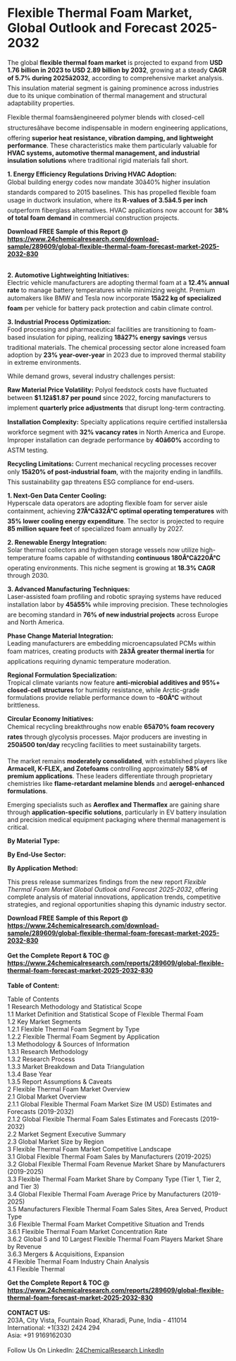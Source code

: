 <h1>Flexible Thermal Foam Market, Global Outlook and Forecast 2025-2032</h1><p>The global <strong>flexible thermal foam market</strong> is projected to expand from <strong>USD 1.76 billion in 2023 to USD 2.89 billion by 2032</strong>, growing at a steady <strong>CAGR of 5.7% during 2025â2032</strong>, according to comprehensive market analysis. This insulation material segment is gaining prominence across industries due to its unique combination of thermal management and structural adaptability properties.</p><p>Flexible thermal foamsâengineered polymer blends with closed-cell structuresâhave become indispensable in modern engineering applications, offering <strong>superior heat resistance, vibration damping, and lightweight performance</strong>. These characteristics make them particularly valuable for <strong>HVAC systems, automotive thermal management, and industrial insulation solutions</strong> where traditional rigid materials fall short.</p><p><strong>1. Energy Efficiency Regulations Driving HVAC Adoption:</strong><br>
Global building energy codes now mandate 30â40% higher insulation standards compared to 2015 baselines. This has propelled flexible foam usage in ductwork insulation, where its <strong>R-values of 3.5â4.5 per inch</strong> outperform fiberglass alternatives. HVAC applications now account for <strong>38% of total foam demand</strong> in commercial construction projects.</p><div><b>Download FREE Sample of this Report @ 
            <a href="https://www.24chemicalresearch.com/download-sample/289609/global-flexible-thermal-foam-forecast-market-2025-2032-830">
            https://www.24chemicalresearch.com/download-sample/289609/global-flexible-thermal-foam-forecast-market-2025-2032-830</a></b></div><br><p><strong>2. Automotive Lightweighting Initiatives:</strong><br>
Electric vehicle manufacturers are adopting thermal foam at a <strong>12.4% annual rate</strong> to manage battery temperatures while minimizing weight. Premium automakers like BMW and Tesla now incorporate <strong>15â22 kg of specialized foam</strong> per vehicle for battery pack protection and cabin climate control.</p><p><strong>3. Industrial Process Optimization:</strong><br>
Food processing and pharmaceutical facilities are transitioning to foam-based insulation for piping, realizing <strong>18â27% energy savings</strong> versus traditional materials. The chemical processing sector alone increased foam adoption by <strong>23% year-over-year</strong> in 2023 due to improved thermal stability in extreme environments.</p><p>While demand grows, several industry challenges persist:</p><p><strong>Raw Material Price Volatility:</strong> Polyol feedstock costs have fluctuated between <strong>$1.12â$1.87 per pound</strong> since 2022, forcing manufacturers to implement <strong>quarterly price adjustments</strong> that disrupt long-term contracting.</p><p><strong>Installation Complexity:</strong> Specialty applications require certified installersâa workforce segment with <strong>32% vacancy rates</strong> in North America and Europe. Improper installation can degrade performance by <strong>40â60%</strong> according to ASTM testing.</p><p><strong>Recycling Limitations:</strong> Current mechanical recycling processes recover only <strong>15â20% of post-industrial foam</strong>, with the majority ending in landfills. This sustainability gap threatens ESG compliance for end-users.</p><p><strong>1. Next-Gen Data Center Cooling:</strong><br>
Hyperscale data operators are adopting flexible foam for server aisle containment, achieving <strong>27Â°Câ32Â°C optimal operating temperatures</strong> with <strong>35% lower cooling energy expenditure</strong>. The sector is projected to require <strong>85 million square feet</strong> of specialized foam annually by 2027.</p><p><strong>2. Renewable Energy Integration:</strong><br>
Solar thermal collectors and hydrogen storage vessels now utilize high-temperature foams capable of withstanding <strong>continuous 180Â°Câ220Â°C</strong> operating environments. This niche segment is growing at <strong>18.3% CAGR</strong> through 2030.</p><p><strong>3. Advanced Manufacturing Techniques:</strong><br>
Laser-assisted foam profiling and robotic spraying systems have reduced installation labor by <strong>45â55%</strong> while improving precision. These technologies are becoming standard in <strong>76% of new industrial projects</strong> across Europe and North America.</p><p><strong>Phase Change Material Integration:</strong><br>
    Leading manufacturers are embedding microencapsulated PCMs within foam matrices, creating products with <strong>2â3Ã greater thermal inertia</strong> for applications requiring dynamic temperature moderation.</p><p><strong>Regional Formulation Specialization:</strong><br>
    Tropical climate variants now feature <strong>anti-microbial additives and 95%+ closed-cell structures</strong> for humidity resistance, while Arctic-grade formulations provide reliable performance down to <strong>-60Â°C</strong> without brittleness.</p><p><strong>Circular Economy Initiatives:</strong><br>
    Chemical recycling breakthroughs now enable <strong>65â70% foam recovery rates</strong> through glycolysis processes. Major producers are investing in <strong>250â500 ton/day</strong> recycling facilities to meet sustainability targets.</p><p>The market remains <strong>moderately consolidated</strong>, with established players like <strong>Armacell, K-FLEX, and Zotefoams</strong> controlling approximately <strong>58% of premium applications</strong>. These leaders differentiate through proprietary chemistries like <strong>flame-retardant melamine blends</strong> and <strong>aerogel-enhanced formulations</strong>.</p><p>Emerging specialists such as <strong>Aeroflex and Thermaflex</strong> are gaining share through <strong>application-specific solutions</strong>, particularly in EV battery insulation and precision medical equipment packaging where thermal management is critical.</p><p><strong>By Material Type:</strong></p><p><strong>By End-Use Sector:</strong></p><p><strong>By Application Method:</strong></p><p>This press release summarizes findings from the new report <em>Flexible Thermal Foam Market Global Outlook and Forecast 2025-2032</em>, offering complete analysis of material innovations, application trends, competitive strategies, and regional opportunities shaping this dynamic industry sector.</p><div><b>Download FREE Sample of this Report @ 
            <a href="https://www.24chemicalresearch.com/download-sample/289609/global-flexible-thermal-foam-forecast-market-2025-2032-830">
            https://www.24chemicalresearch.com/download-sample/289609/global-flexible-thermal-foam-forecast-market-2025-2032-830</a></b></div><br><div><b>Get the Complete Report & TOC @ 
            <a href="https://www.24chemicalresearch.com/reports/289609/global-flexible-thermal-foam-forecast-market-2025-2032-830">
            https://www.24chemicalresearch.com/reports/289609/global-flexible-thermal-foam-forecast-market-2025-2032-830</a></b></div><br>
            <b>Table of Content:</b><p>Table of Contents<br />
1 Research Methodology and Statistical Scope<br />
1.1 Market Definition and Statistical Scope of Flexible Thermal Foam<br />
1.2 Key Market Segments<br />
1.2.1 Flexible Thermal Foam Segment by Type<br />
1.2.2 Flexible Thermal Foam Segment by Application<br />
1.3 Methodology & Sources of Information<br />
1.3.1 Research Methodology<br />
1.3.2 Research Process<br />
1.3.3 Market Breakdown and Data Triangulation<br />
1.3.4 Base Year<br />
1.3.5 Report Assumptions & Caveats<br />
2 Flexible Thermal Foam Market Overview<br />
2.1 Global Market Overview<br />
2.1.1 Global Flexible Thermal Foam Market Size (M USD) Estimates and Forecasts (2019-2032)<br />
2.1.2 Global Flexible Thermal Foam Sales Estimates and Forecasts (2019-2032)<br />
2.2 Market Segment Executive Summary<br />
2.3 Global Market Size by Region<br />
3 Flexible Thermal Foam Market Competitive Landscape<br />
3.1 Global Flexible Thermal Foam Sales by Manufacturers (2019-2025)<br />
3.2 Global Flexible Thermal Foam Revenue Market Share by Manufacturers (2019-2025)<br />
3.3 Flexible Thermal Foam Market Share by Company Type (Tier 1, Tier 2, and Tier 3)<br />
3.4 Global Flexible Thermal Foam Average Price by Manufacturers (2019-2025)<br />
3.5 Manufacturers Flexible Thermal Foam Sales Sites, Area Served, Product Type<br />
3.6 Flexible Thermal Foam Market Competitive Situation and Trends<br />
3.6.1 Flexible Thermal Foam Market Concentration Rate<br />
3.6.2 Global 5 and 10 Largest Flexible Thermal Foam Players Market Share by Revenue<br />
3.6.3 Mergers & Acquisitions, Expansion<br />
4 Flexible Thermal Foam Industry Chain Analysis<br />
4.1 Flexible Thermal </p><div><b>Get the Complete Report & TOC @ 
            <a href="https://www.24chemicalresearch.com/reports/289609/global-flexible-thermal-foam-forecast-market-2025-2032-830">
            https://www.24chemicalresearch.com/reports/289609/global-flexible-thermal-foam-forecast-market-2025-2032-830</a></b></div><br><b>CONTACT US:</b><br>
            203A, City Vista, Fountain Road, Kharadi, Pune, India - 411014<br>
            International: +1(332) 2424 294<br>
            Asia: +91 9169162030 <br><br>
            Follow Us On LinkedIn: <a href="https://www.linkedin.com/company/24chemicalresearch/">24ChemicalResearch LinkedIn</a>